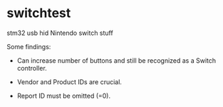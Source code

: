 # switchtest
stm32 usb hid Nintendo switch stuff

Some findings:

 * Can increase number of buttons and still be recognized as a Switch controller.
 
 * Vendor and Product IDs are crucial.
 
 * Report ID must be omitted (=0).
 
 
 
 